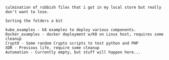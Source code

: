 
    culmination of rubbish files that i got in my local store but really don't want to lose.

    Sorting the folders a bit

    kube_examples - k8 examples to deploy various components.
    Docker_examples - docker deployment w/K8 on Linux host, requires some cleanup
    Crypt0 - Some random Crypto scripts to test python and PHP
    XDR - Previous life, require some cleanup
    Automation - Currently empty, but stuff will happen here...    